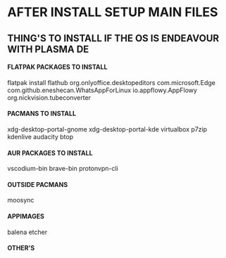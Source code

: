 # AFTER INSTALL SETUP MAIN FILES
## THING'S TO INSTALL IF THE OS IS ENDEAVOUR WITH PLASMA DE

#### FLATPAK PACKAGES TO INSTALL
flatpak install flathub
org.onlyoffice.desktopeditors
com.microsoft.Edge
com.github.eneshecan.WhatsAppForLinux
io.appflowy.AppFlowy
org.nickvision.tubeconverter

#### PACMANS TO INSTALL
xdg-desktop-portal-gnome
xdg-desktop-portal-kde
virtualbox
p7zip
kdenlive
audacity
btop

#### AUR PACKAGES TO INSTALL
vscodium-bin
brave-bin
protonvpn-cli

#### OUTSIDE PACMANS
moosync

#### APPIMAGES
balena etcher

#### OTHER'S
